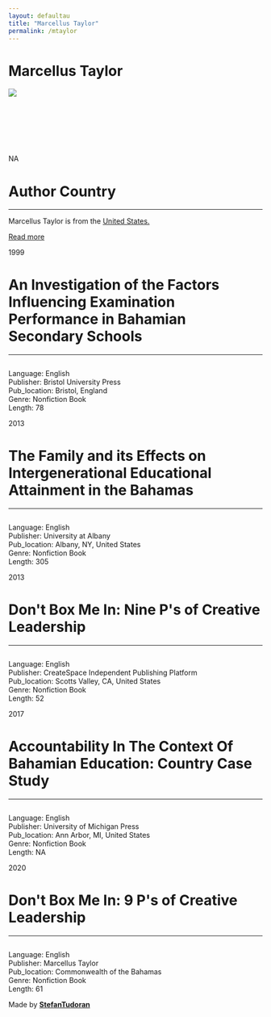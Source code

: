```yaml
---
layout: defaultau
title: "Marcellus Taylor"
permalink: /mtaylor
---
```

<!-- partial:index.partial.html -->
<div class="content">
    <h1>Marcellus Taylor</h1>
    <div class="quote">
        <div><img src="NA" class="logo"></div>
    </div>
    <div class="timeline">
        <div style="padding-bottom:100px;"></div>
        <div class="block">
            <div class="date right"><p class="right"> NA </p></div>
            <div class="dot"></div>
            <div class="left first">
            <div class="author_country">
                <h1>Author Country</h1><hr>
        <div class="aclocation">     <p>Marcellus Taylor is from the <a href="http://localhost:4000/1">United States.</a></p></div>
              <div class="acreadmore">  <a href="NA" target="_blank">Read more</a></div>
            </div>
            </div>
        </div>
        <div class="block">
            <div class="date left"><p class="left">1999</p></div>
            <div class="dot"></div>
            <div class="right">
                <h1>An Investigation of the Factors Influencing Examination Performance in Bahamian Secondary Schools</h1><hr>
                <p><img src=""></p>
                <p>
                Language: English<br/>
                Publisher: Bristol University Press<br/>
                Pub_location: Bristol, England<br/>
                Genre: Nonfiction Book<br/>
                Length: 78</p>
            </div>
        </div>
        <div class="block">
            <div class="date right"><p class="right">2013</p></div>
            <div class="dot"></div>
            <div class="left hide">
                <h1>The Family and its Effects on Intergenerational Educational Attainment in the Bahamas</h1><hr>
                <p><img src=""></p>
                <p>Language: English<br/>
                Publisher: University at Albany<br/>
                Pub_location: Albany, NY, United States<br/>
                Genre: Nonfiction Book<br/>
                Length: 305</p>
            </div>
        </div>
        <div class="block">
            <div class="date left"><p class="left">2013</p></div>
            <div class="dot"></div>
            <div class="right hide">
                <h1>Don't Box Me In: Nine P's of Creative Leadership</h1><hr>
                <p><img src=""></p>
                <p>Language: English<br/>
                Publisher: CreateSpace Independent Publishing Platform<br/>
                Pub_location: Scotts Valley, CA, United States<br/>
                Genre: Nonfiction Book<br/>
                Length: 52</p>
            </div>
        </div>
        <div class="block">
            <div class="date right"><p class="right">2017</p></div>
            <div class="dot"></div>
            <div class="left hide">
                <h1>Accountability In The Context Of Bahamian Education: Country Case Study</h1><hr>
                <p><img src=""></p>
                <p>Language: English<br/>
                Publisher: University of Michigan Press<br/>
                Pub_location: Ann Arbor, MI, United States<br/>
                Genre: Nonfiction Book<br/>
                Length: NA</p>
            </div>
        </div>
        <div class="block">
            <div class="date left"><p class="left">2020</p></div>
            <div class="dot"></div>
            <div class="right hide">
                <h1>Don't Box Me In: 9 P's of Creative Leadership</h1><hr>
                <p><img src=""></p>
                <p>Language: English<br/>
                Publisher: Marcellus Taylor<br/>
                Pub_location: Commonwealth of the Bahamas<br/>
                Genre: Nonfiction Book<br/>
                Length: 61</p>
            </div>
        </div>
        <div id="footer">
        <p id="copyright">Made by&nbsp;<strong><a href="https://www.linkedin.com/in/nicolae-stefan-tudoran-b02291127/" target="_blank">StefanTudoran</a></strong></p>
    </div>
</div>
<!-- partial -->
  <script src='https://cdnjs.cloudflare.com/ajax/libs/jquery/3.1.1/jquery.min.js'></script><script  src="assets/js/authorscript.js"></script>
